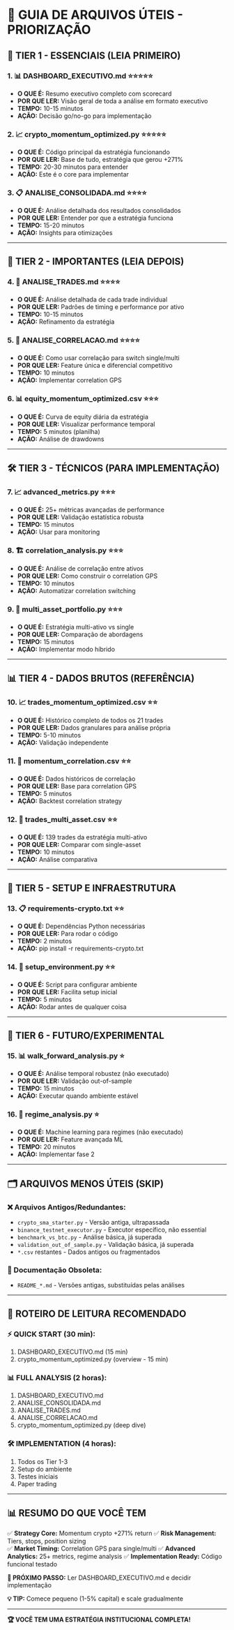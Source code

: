 # 📁 **GUIA DE ARQUIVOS ÚTEIS - PRIORIZAÇÃO**

## 🎯 **TIER 1 - ESSENCIAIS (LEIA PRIMEIRO)**

### **1. 📊 DASHBOARD_EXECUTIVO.md** ⭐⭐⭐⭐⭐
- **O QUE É:** Resumo executivo completo com scorecard
- **POR QUE LER:** Visão geral de toda a análise em formato executivo
- **TEMPO:** 10-15 minutos
- **AÇÃO:** Decisão go/no-go para implementação

### **2. 📈 crypto_momentum_optimized.py** ⭐⭐⭐⭐⭐
- **O QUE É:** Código principal da estratégia funcionando
- **POR QUE LER:** Base de tudo, estratégia que gerou +271%
- **TEMPO:** 20-30 minutos para entender
- **AÇÃO:** Este é o core para implementar

### **3. 📋 ANALISE_CONSOLIDADA.md** ⭐⭐⭐⭐
- **O QUE É:** Análise detalhada dos resultados consolidados
- **POR QUE LER:** Entender por que a estratégia funciona
- **TEMPO:** 15-20 minutos
- **AÇÃO:** Insights para otimizações

---

## 🚀 **TIER 2 - IMPORTANTES (LEIA DEPOIS)**

### **4. 💱 ANALISE_TRADES.md** ⭐⭐⭐⭐
- **O QUE É:** Análise detalhada de cada trade individual
- **POR QUE LER:** Padrões de timing e performance por ativo
- **TEMPO:** 10-15 minutos
- **AÇÃO:** Refinamento da estratégia

### **5. 🔄 ANALISE_CORRELACAO.md** ⭐⭐⭐⭐
- **O QUE É:** Como usar correlação para switch single/multi
- **POR QUE LER:** Feature única e diferencial competitivo
- **TEMPO:** 10 minutos
- **AÇÃO:** Implementar correlation GPS

### **6. 📊 equity_momentum_optimized.csv** ⭐⭐⭐
- **O QUE É:** Curva de equity diária da estratégia
- **POR QUE LER:** Visualizar performance temporal
- **TEMPO:** 5 minutos (planilha)
- **AÇÃO:** Análise de drawdowns

---

## 🛠️ **TIER 3 - TÉCNICOS (PARA IMPLEMENTAÇÃO)**

### **7. 📈 advanced_metrics.py** ⭐⭐⭐
- **O QUE É:** 25+ métricas avançadas de performance
- **POR QUE LER:** Validação estatística robusta
- **TEMPO:** 15 minutos
- **AÇÃO:** Usar para monitoring

### **8. 🏗️ correlation_analysis.py** ⭐⭐⭐
- **O QUE É:** Análise de correlação entre ativos
- **POR QUE LER:** Como construir o correlation GPS
- **TEMPO:** 10 minutos
- **AÇÃO:** Automatizar correlation switching

### **9. 💼 multi_asset_portfolio.py** ⭐⭐⭐
- **O QUE É:** Estratégia multi-ativo vs single
- **POR QUE LER:** Comparação de abordagens
- **TEMPO:** 15 minutos
- **AÇÃO:** Implementar modo híbrido

---

## 📊 **TIER 4 - DADOS BRUTOS (REFERÊNCIA)**

### **10. 📈 trades_momentum_optimized.csv** ⭐⭐
- **O QUE É:** Histórico completo de todos os 21 trades
- **POR QUE LER:** Dados granulares para análise própria
- **TEMPO:** 5-10 minutos
- **AÇÃO:** Validação independente

### **11. 🔗 momentum_correlation.csv** ⭐⭐
- **O QUE É:** Dados históricos de correlação
- **POR QUE LER:** Base para correlation GPS
- **TEMPO:** 5 minutos
- **AÇÃO:** Backtest correlation strategy

### **12. 💱 trades_multi_asset.csv** ⭐⭐
- **O QUE É:** 139 trades da estratégia multi-ativo
- **POR QUE LER:** Comparar com single-asset
- **TEMPO:** 10 minutos
- **AÇÃO:** Análise comparativa

---

## 🔧 **TIER 5 - SETUP E INFRAESTRUTURA**

### **13. 📋 requirements-crypto.txt** ⭐⭐
- **O QUE É:** Dependências Python necessárias
- **POR QUE LER:** Para rodar o código
- **TEMPO:** 2 minutos
- **AÇÃO:** pip install -r requirements-crypto.txt

### **14. 🚀 setup_environment.py** ⭐⭐
- **O QUE É:** Script para configurar ambiente
- **POR QUE LER:** Facilita setup inicial
- **TEMPO:** 5 minutos
- **AÇÃO:** Rodar antes de qualquer coisa

---

## 🔮 **TIER 6 - FUTURO/EXPERIMENTAL**

### **15. 📊 walk_forward_analysis.py** ⭐
- **O QUE É:** Análise temporal robustez (não executado)
- **POR QUE LER:** Validação out-of-sample
- **TEMPO:** 15 minutos
- **AÇÃO:** Executar quando ambiente estável

### **16. 🧠 regime_analysis.py** ⭐
- **O QUE É:** Machine learning para regimes (não executado)
- **POR QUE LER:** Feature avançada ML
- **TEMPO:** 20 minutos
- **AÇÃO:** Implementar fase 2

---

## 🗂️ **ARQUIVOS MENOS ÚTEIS (SKIP)**

### **❌ Arquivos Antigos/Redundantes:**
- `crypto_sma_starter.py` - Versão antiga, ultrapassada
- `binance_testnet_executor.py` - Executor específico, não essential
- `benchmark_vs_btc.py` - Análise básica, já superada
- `validation_out_of_sample.py` - Validação básica, já superada
- `*.csv` restantes - Dados antigos ou fragmentados

### **📖 Documentação Obsoleta:**
- `README_*.md` - Versões antigas, substituídas pelas análises

---

## 🎯 **ROTEIRO DE LEITURA RECOMENDADO**

### **⚡ QUICK START (30 min):**
1. DASHBOARD_EXECUTIVO.md (15 min)
2. crypto_momentum_optimized.py (overview - 15 min)

### **📊 FULL ANALYSIS (2 horas):**
1. DASHBOARD_EXECUTIVO.md
2. ANALISE_CONSOLIDADA.md  
3. ANALISE_TRADES.md
4. ANALISE_CORRELACAO.md
5. crypto_momentum_optimized.py (deep dive)

### **🛠️ IMPLEMENTATION (4 horas):**
1. Todos os Tier 1-3
2. Setup do ambiente
3. Testes iniciais
4. Paper trading

---

## 📊 **RESUMO DO QUE VOCÊ TEM**

✅ **Strategy Core:** Momentum crypto +271% return
✅ **Risk Management:** Tiers, stops, position sizing  
✅ **Market Timing:** Correlation GPS para single/multi
✅ **Advanced Analytics:** 25+ metrics, regime analysis
✅ **Implementation Ready:** Código funcional testado

**🎯 PRÓXIMO PASSO:** Ler DASHBOARD_EXECUTIVO.md e decidir implementação

**💡 TIP:** Comece pequeno (1-5% capital) e scale gradualmente

---

**🏆 VOCÊ TEM UMA ESTRATÉGIA INSTITUCIONAL COMPLETA!**

